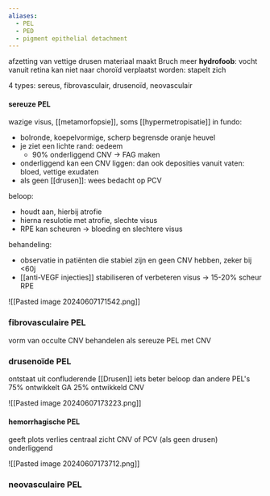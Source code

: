 ```yaml
---
aliases:
  - PEL
  - PED
  - pigment epithelial detachment
---
```


afzetting van vettige drusen materiaal maakt Bruch meer **hydrofoob**: vocht vanuit retina kan niet naar choroïd verplaatst worden: stapelt zich 

4 types: sereus, fibrovasculair, drusenoïd, neovasculair

#### sereuze PEL
wazige visus, [[metamorfopsie]], soms [[hypermetropisatie]] 
in fundo: 
- bolronde, koepelvormige, scherp begrensde oranje heuvel
- je ziet een lichte rand: oedeem
	- 90% onderliggend CNV -> FAG maken
- onderliggend kan een CNV liggen: dan ook deposities vanuit vaten: bloed, vettige exudaten
- als geen [[drusen]]: wees bedacht op PCV

beloop:
- houdt aan, hierbij atrofie
- hierna resulotie met atrofie, slechte visus
- RPE kan scheuren -> bloeding en slechtere visus

behandeling:
- observatie in patiënten die stabiel zijn en geen CNV hebben, zeker bij <60j
- [[anti-VEGF injecties]] stabiliseren of verbeteren visus -> 15-20% scheur RPE

![[Pasted image 20240607171542.png]]

### fibrovasculaire PEL
vorm van occulte CNV
behandelen als sereuze PEL met CNV

### drusenoïde PEL
ontstaat uit confluderende [[Drusen]]
iets beter beloop dan andere PEL's 
75% ontwikkelt GA
25% ontwikkeld CNV

![[Pasted image 20240607173223.png]]

#### hemorrhagische PEL
geeft plots verlies centraal zicht
CNV of PCV (als geen drusen) onderliggend

![[Pasted image 20240607173712.png]]
### neovasculaire PEL
